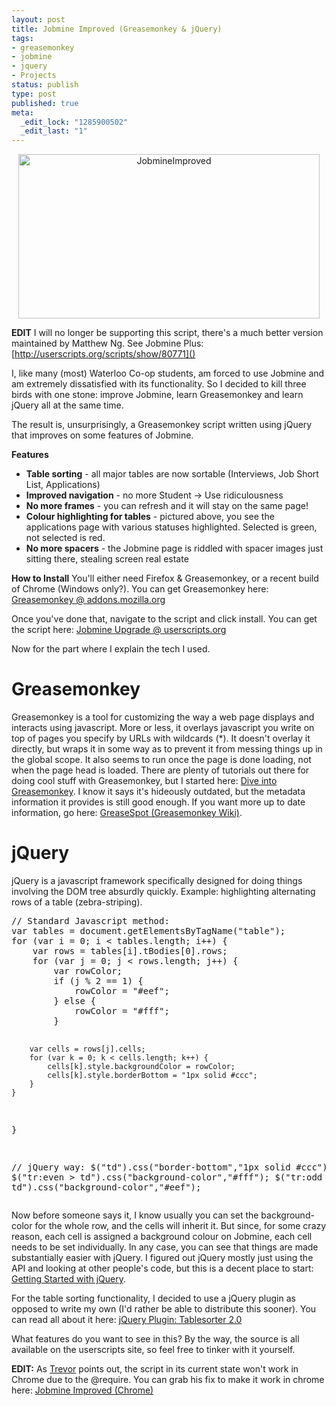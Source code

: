 ```yaml
--- 
layout: post
title: Jobmine Improved (Greasemonkey & jQuery)
tags: 
- greasemonkey
- jobmine
- jquery
- Projects
status: publish
type: post
published: true
meta: 
  _edit_lock: "1285900502"
  _edit_last: "1"
---
```

<div style='text-align: center'><img src="http://jamie-wong.com/wordpress/wp-content/uploads/2010/02/JobmineImproved.png" alt="JobmineImproved" title="JobmineImproved" width="482" height="263" class="alignnone size-full wp-image-184" /></div>

**EDIT** I will no longer be supporting this script, there's a much better version maintained by Matthew Ng. See Jobmine Plus: [http://userscripts.org/scripts/show/80771]()

I, like many (most) Waterloo Co-op students, am forced to use Jobmine and am extremely dissatisfied with its functionality. So I decided to kill three birds with one stone: improve Jobmine, learn Greasemonkey and learn jQuery all at the same time.

The result is, unsurprisingly, a Greasemonkey script written using jQuery that improves on some features of Jobmine.

<strong>Features</strong>
<ul>
<li><strong>Table sorting</strong> - all major tables are now sortable (Interviews, Job Short List, Applications)</li>
<li><strong>Improved navigation</strong> - no more Student -> Use ridiculousness</li>
<li><strong>No more frames</strong> - you can refresh and it will stay on the same page!</li>
<li><strong>Colour highlighting for tables</strong> -  pictured above, you see the applications page with various statuses highlighted. Selected is green, not selected is red.</li>
<li><strong>No more spacers</strong> - the Jobmine page is riddled with spacer images just sitting there, stealing screen real estate</li>
</ul>

<strong>How to Install</strong>
You'll either need Firefox & Greasemonkey, or a recent build of Chrome (Windows only?).
You can get Greasemonkey here: <a href="https://addons.mozilla.org/en-US/firefox/addon/748">Greasemonkey @ addons.mozilla.org</a>

Once you've done that, navigate to the script and click install.
You can get the script here: <a href="http://userscripts.org/scripts/show/67574">Jobmine Upgrade @ userscripts.org</a>

Now for the part where I explain the tech I used.

<h1>Greasemonkey</h1>
Greasemonkey is a tool for customizing the way a web page displays and interacts using javascript. More or less, it overlays javascript you write on top of pages you specify by URLs with wildcards (*). It doesn't overlay it directly, but wraps it in some way as to prevent it from messing things up in the global scope. It also seems to run once the page is done loading, not when the page head is loaded. There are plenty of tutorials out there for doing cool stuff with Greasemonkey, but I started here: <a href="http://diveintogreasemonkey.org/helloworld/index.html">Dive into Greasemonkey</a>. I know it says it's hideously outdated, but the metadata information it provides is still good enough. If you want more up to date information, go here: <a href="http://wiki.greasespot.net/Main_Page">GreaseSpot (Greasemonkey Wiki)</a>.

<h1>jQuery</h1>
jQuery is a javascript framework specifically designed for doing things involving the DOM tree absurdly quickly. Example: highlighting alternating rows of a table (zebra-striping).
<pre lang="javascript">
// Standard Javascript method:
var tables = document.getElementsByTagName("table");
for (var i = 0; i < tables.length; i++) {
    var rows = tables[i].tBodies[0].rows;
    for (var j = 0; j < rows.length; j++) {
        var rowColor;
        if (j % 2 == 1) {
            rowColor = "#eef"; 
        } else {
            rowColor = "#fff";
        }

        var cells = rows[j].cells;
        for (var k = 0; k < cells.length; k++) {
            cells[k].style.backgroundColor = rowColor;
            cells[k].style.borderBottom = "1px solid #ccc";
        }
    }
} 

// jQuery way:
$("td").css("border-bottom","1px solid #ccc");
$("tr:even > td").css("background-color","#fff");
$("tr:odd > td").css("background-color","#eef");
</pre>

Now before someone says it, I know usually you can set the background-color for the whole row, and the cells will inherit it. But since, for some crazy reason, each cell is assigned a background colour on Jobmine, each cell needs to be set individually. In any case, you can see that things are made substantially easier with jQuery. I figured out jQuery mostly just using the API and looking at other people's code, but this is a decent place to start: <a href="http://docs.jquery.com/Tutorials:Getting_Started_with_jQuery">Getting Started with jQuery</a>.

For the table sorting functionality, I decided to use a jQuery plugin as opposed to write my own (I'd rather be able to distribute this sooner). You can read all about it here: <a href="http://tablesorter.com/docs/">jQuery Plugin: Tablesorter 2.0</a>

What features do you want to see in this? By the way, the source is all available on the userscripts site, so feel free to tinker with it yourself.

<strong>EDIT:</strong> As <a href="http://trevorcreech.com/">Trevor</a> points out, the script in its current state won't work in Chrome due to the @require. You can grab his fix to make it work in chrome here: <a href="http://trevorcreech.com/files/jobmine_improved_chome.user.js">Jobmine Improved (Chrome)</a>
